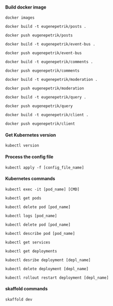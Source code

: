 #### Build docker image

`docker images`

`docker build -t eugenepetrik/posts .`

`docker push eugenepetrik/posts`

`docker build -t eugenepetrik/event-bus .`

`docker push eugenepetrik/event-bus`

`docker build -t eugenepetrik/comments .`

`docker push eugenepetrik/comments`

`docker build -t eugenepetrik/moderation .`

`docker push eugenepetrik/moderation`

`docker build -t eugenepetrik/query .`

`docker push eugenepetrik/query`

`docker build -t eugenepetrik/client .`

`docker push eugenepetrik/client`

#### Get Kubernetes version

`kubectl version`

#### Process the config file

`kubectl apply -f [config_file_name]`

#### Kubernetes commands

`kubectl exec -it [pod_name] [CMD]`

`kubectl get pods`

`kubectl delete pod [pod_name]`

`kubectl logs [pod_name]`

`kubectl delete pod [pod_name]`

`kubectl describe pod [pod_name]`

`kubectl get services`

`kubectl get deployments`

`kubectl desribe deployment [depl_name]`

`kubectl delete deployment [depl_name]`

`kubectl rollout restart deployment [depl_name]`

#### skaffold commands

`skaffold dev`
